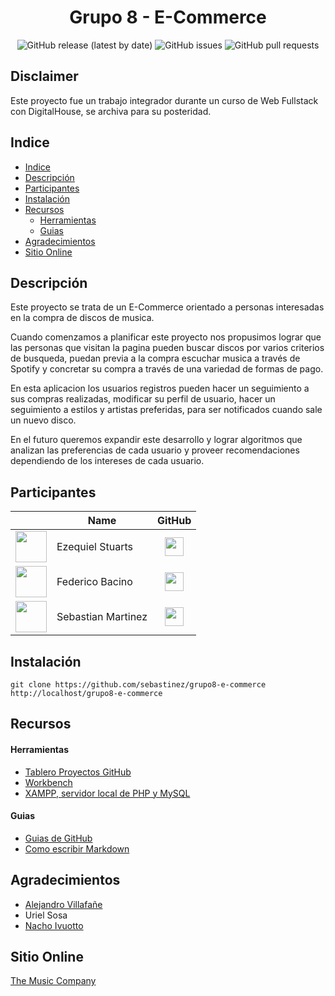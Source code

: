 <h1 align="center">Grupo 8 - E-Commerce</h1>
<div align="center">
<img alt="GitHub release (latest by date)" src="https://img.shields.io/github/v/release/sebastinez/grupo8-e-commerce">
<img alt="GitHub issues" src="https://img.shields.io/github/issues/sebastinez/grupo8-e-commerce">
<img alt="GitHub pull requests" src="https://img.shields.io/github/issues-pr/sebastinez/grupo8-e-commerce">
</div>

## Disclaimer

Este proyecto fue un trabajo integrador durante un curso de Web Fullstack con DigitalHouse, se archiva para su posteridad.

## Indice

- [Indice](#indice)
- [Descripción](#descripci%c3%b3n)
- [Participantes](#participantes)
- [Instalación](#instalaci%c3%b3n)
- [Recursos](#recursos)
    - [Herramientas](#herramientas)
    - [Guias](#guias)
- [Agradecimientos](#agradecimientos)
- [Sitio Online](#sitioOnline)

<a name="descripcion"></a>

## Descripción
Este proyecto se trata de un E-Commerce orientado a personas interesadas en la compra de discos de musica.  

Cuando comenzamos a planificar este proyecto nos propusimos lograr que las personas que visitan la pagina pueden buscar discos por varios criterios de busqueda, puedan previa a la compra escuchar musica a través de Spotify y concretar su compra a través de una variedad de formas de pago.  

En esta aplicacion los usuarios registros pueden hacer un seguimiento a sus compras realizadas, modificar su perfil de usuario, hacer un seguimiento a estilos y artistas preferidas, para ser notificados cuando sale un nuevo disco.  

En el futuro queremos expandir este desarrollo y lograr algoritmos que analizan las preferencias de cada usuario y proveer recomendaciones dependiendo de los intereses de cada usuario.

<a name="participantes"></a>

## Participantes

|                                                                                                        | Name               | GitHub                                                                                                                                         |
| ------------------------------------------------------------------------------------------------------ | ------------------ | ---------------------------------------------------------------------------------------------------------------------------------------------- |
| <center><img src="https://avatars2.githubusercontent.com/u/54673625?s=460&v=4" width="50"></center>    | Ezequiel Stuarts   | [<center><img src="https://nrs-diversos.s3.us-east-2.amazonaws.com/github-logo.svg" width="30"/></center>](https://github.com/ezequielstuarts) |
| <center><img src="https://nrs-diversos.s3.us-east-2.amazonaws.com/fedebacino.png" width="50"></center> | Federico Bacino    | [<center><img src="https://nrs-diversos.s3.us-east-2.amazonaws.com/github-logo.svg" width="30"/></center>](https://github.com/fedebacino)      |
| <center><img src="https://nrs-diversos.s3.us-east-2.amazonaws.com/sebastinez.jpg" width="50"></center> | Sebastian Martinez | [<center><img src="https://nrs-diversos.s3.us-east-2.amazonaws.com/github-logo.svg" width="30"/></center>](https://github.com/sebastinez)      |


<a name="instalacion"></a>

## Instalación

```
git clone https://github.com/sebastinez/grupo8-e-commerce
http://localhost/grupo8-e-commerce
```

<a name="recursos"></a>

## Recursos

<a name="herramientas"></a>

#### Herramientas

- [Tablero Proyectos GitHub](https://github.com/sebastinez/grupo8-e-commerce/projects/1)
- [Workbench](https://www.mysql.com/products/workbench/)
- [XAMPP, servidor local de PHP y MySQL](https://www.apachefriends.org/es/index.html)

<a name="guias"></a>

#### Guias

- [Guias de GitHub](https://guides.github.com/)
- [Como escribir Markdown](https://github.com/adam-p/markdown-here/wiki/Markdown-Cheatsheet#links)

<a name="agradecimientos"></a>

## Agradecimientos

- [Alejandro Villafañe](https://github.com/alezvi)
- Uriel Sosa
- [Nacho Ivuotto](https://github.com/ivuotto)

<a name="sitioOnline"></a>

## Sitio Online

[The Music Company](http://themusiccompany.dhalumnos.com/)

